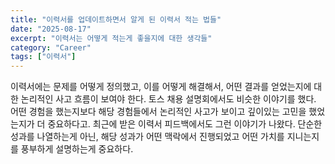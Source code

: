 ```yaml
---
title: "이력서를 업데이트하면서 알게 된 이력서 적는 법들"
date: "2025-08-17"
excerpt: "이력서는 어떻게 적는게 좋을지에 대한 생각들"
category: "Career"
tags: ["이력서"]
---
```


이력서에는 문제를 어떻게 정의했고, 이를 어떻게 해결해서, 어떤 결과를 얻었는지에 대한 논리적인 사고 흐름이 보여야 한다.
토스 채용 설명회에서도 비슷한 이야기를 했다. 어떤 경험을 했는지보다 해당 경험들에서 논리적인 사고가 보이고 깊이있는 고민을 했었는지가 더 중요하다고.
최근에 받은 이력서 피드백에서도 그런 이야기가 나왔다. 단순한 성과를 나열하는게 아닌, 해당 성과가 어떤 맥락에서 진행되었고 어떤 가치를 지니는지를 풍부하게 설명하는게 중요하다.

